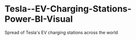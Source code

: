 # Tesla--EV-Charging-Stations-Power-BI-Visual
Spread of Tesla's EV charging stations across the world
